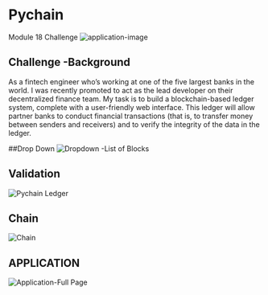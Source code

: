 # Pychain
Module 18 Challenge
![application-image](https://user-images.githubusercontent.com/118064873/235560666-f760588c-24ad-4553-869c-ad8f895d7511.png)

## Challenge -Background
As a fintech engineer who’s working at one of the five largest banks in the world. I was recently promoted to act as the lead developer on their decentralized finance team. My task is to build a blockchain-based ledger system, complete with a user-friendly web interface. This ledger will allow partner banks to conduct financial transactions (that is, to transfer money between senders and receivers) and to verify the integrity of the data in the ledger.

##Drop Down 
![Dropdown -List of Blocks](https://user-images.githubusercontent.com/118064873/235560982-43284db7-0cef-47f1-80b1-22a9b65972e2.png)

## Validation
![Pychain Ledger](https://user-images.githubusercontent.com/118064873/235561044-24bb30ea-d97f-40f3-865d-eddeb7cdb356.png)

## Chain
![Chain](https://user-images.githubusercontent.com/118064873/235561104-b0033cba-7446-478c-9808-cfec04e7acf3.png)

## APPLICATION
![Application-Full Page](https://user-images.githubusercontent.com/118064873/235561165-d07e4579-d27c-445b-8157-8be30c4da69b.png)
